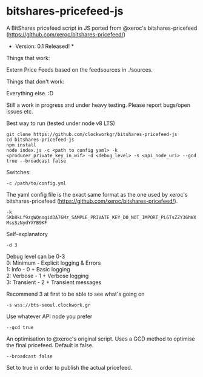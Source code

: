 # bitshares-pricefeed-js

A BitShares pricefeed script in JS ported from @xeroc's bitshares-pricefeed (https://github.com/xeroc/bitshares-pricefeed/)

* Version: 0.1 Released! *

Things that work:

Extern Price Feeds based on the feedsources in ./sources.

Things that don't work:

Everything else. :D

Still a work in progress and under heavy testing. Please report bugs/open issues etc.

Best way to run (tested under node v8 LTS)

```
git clone https://github.com/clockworkgr/bitshares-pricefeed-js
cd bitshares-pricefeed-js
npm install
node index.js -c <path to config yaml> -k <producer_private_key_in_wif> -d <debug_level> -s <api_node_uri> --gcd true --broadcast false
```

Switches:

``-c /path/to/config.yml``

The yaml config file is the exact same format as the one used by xeroc's bitshares-pricefeed (https://github.com/xeroc/bitshares-pricefeed/).

``-k 5Kb8kLf9zgWQnogidDA76Mz_SAMPLE_PRIVATE_KEY_DO_NOT_IMPORT_PL6TsZZY36hWXMssSzNydYXYB9KF``

Self-explanatory

``-d 3``

Debug level can be 0-3  
  0: Minimum - Explicit logging & Errors  
  1: Info - 0 + Basic logging  
  2: Verbose - 1 + Verbose logging  
  3: Transient - 2 + Transient messages  

Recommend 3 at first to be able to see what's going on

``-s wss://bts-seoul.clockwork.gr``

Use whatever API node you prefer

``--gcd true``

An optimisation to @xeroc's original script. Uses a GCD method to optimise the final pricefeed. Default is false.

``--broadcast false``

Set to true in order to publish the actual pricefeed.
